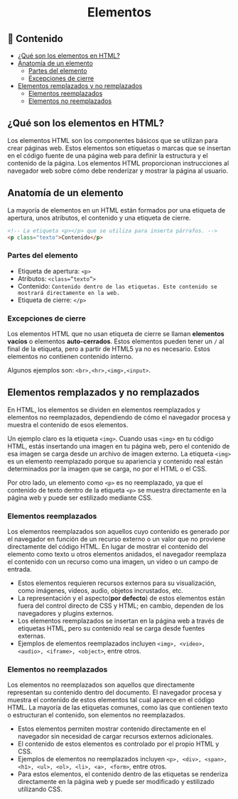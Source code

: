 <h1 align='center'>Elementos</h1>

<h2>📑 Contenido</h2>

- [¿Qué son los elementos en HTML?](#qué-son-los-elementos-en-html)
- [Anatomía de un elemento](#anatomía-de-un-elemento)
  - [Partes del elemento](#partes-del-elemento)
  - [Excepciones de cierre](#excepciones-de-cierre)
- [Elementos remplazados y no remplazados](#elementos-remplazados-y-no-remplazados)
  - [Elementos reemplazados](#elementos-reemplazados)
  - [Elementos no reemplazados](#elementos-no-reemplazados)

## ¿Qué son los elementos en HTML?

Los elementos HTML son los componentes básicos que se utilizan para crear páginas web. Estos elementos son etiquetas o marcas que se insertan en el código fuente de una página web para definir la estructura y el contenido de la página. Los elementos HTML proporcionan instrucciones al navegador web sobre cómo debe renderizar y mostrar la página al usuario.

## Anatomía de un elemento

La mayoría de elementos en un HTML están formados por una etiqueta de apertura, unos atributos, el contenido y una etiqueta de cierre.

```html
<!-- La etiqueta <p></p> que se utiliza para inserta párrafos. -->
<p class="texto">Contenido</p>
```

### Partes del elemento

- Etiqueta de apertura: `<p>`
- Atributos: `<class=”texto”>`
- Contenido: `Contenido dentro de las etiquetas. Este contenido se mostrará directamente en la web.`
- Etiqueta de cierre: `</p>`

### Excepciones de cierre

Los elementos HTML que no usan etiqueta de cierre se llaman **elementos vacíos** o elementos **auto-cerrados**. Estos elementos pueden tener un `/` al final de la etiqueta, pero a partir de HTML5 ya no es necesario. Estos elementos no contienen contenido interno.

Algunos ejemplos son: `<br>,<hr>,<img>,<input>`.

## Elementos remplazados y no remplazados

En HTML, los elementos se dividen en elementos reemplazados y elementos no reemplazados, dependiendo de cómo el navegador procesa y muestra el contenido de esos elementos.

Un ejemplo claro es la etiqueta `<img>`. Cuando usas `<img>` en tu código HTML, estás insertando una imagen en tu página web, pero el contenido de esa imagen se carga desde un archivo de imagen externo. La etiqueta `<img>` es un elemento reemplazado porque su apariencia y contenido real están determinados por la imagen que se carga, no por el HTML o el CSS.

Por otro lado, un elemento como `<p>` es no reemplazado, ya que el contenido de texto dentro de la etiqueta `<p>` se muestra directamente en la página web y puede ser estilizado mediante CSS.

### Elementos reemplazados

Los elementos reemplazados son aquellos cuyo contenido es generado por el navegador en función de un recurso externo o un valor que no proviene directamente del código HTML. En lugar de mostrar el contenido del elemento como texto u otros elementos anidados, el navegador reemplaza el contenido con un recurso como una imagen, un video o un campo de entrada.

- Estos elementos requieren recursos externos para su visualización, como imágenes, videos, audio, objetos incrustados, etc.
- La representación y el aspecto(**por defecto**) de estos elementos están fuera del control directo de CSS y HTML; en cambio, dependen de los navegadores y plugins externos.
- Los elementos reemplazados se insertan en la página web a través de etiquetas HTML, pero su contenido real se carga desde fuentes externas.
- Ejemplos de elementos reemplazados incluyen `<img>, <video>, <audio>, <iframe>, <object>`, entre otros.

### Elementos no reemplazados

Los elementos no reemplazados son aquellos que directamente representan su contenido dentro del documento. El navegador procesa y muestra el contenido de estos elementos tal cual aparece en el código HTML. La mayoría de las etiquetas comunes, como las que contienen texto o estructuran el contenido, son elementos no reemplazados.

- Estos elementos permiten mostrar contenido directamente en el navegador sin necesidad de cargar recursos externos adicionales.
- El contenido de estos elementos es controlado por el propio HTML y CSS.
- Ejemplos de elementos no reemplazados incluyen `<p>, <div>, <span>, <h1>, <ul>, <ol>, <li>, <a>, <form>`, entre otros.
- Para estos elementos, el contenido dentro de las etiquetas se renderiza directamente en la página web y puede ser modificado y estilizado utilizando CSS.
